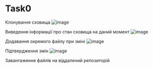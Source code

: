 # Task0
Клонування сховища
![image](https://user-images.githubusercontent.com/78366838/121857437-4c5f3700-ccfe-11eb-9f93-460a5b28452d.png)


Виведення інформації про стан сховища на даний момент
![image](https://user-images.githubusercontent.com/78366838/121857480-58e38f80-ccfe-11eb-839c-7a8f52788935.png)


Додавання окремого файлу при зміні
![image](https://user-images.githubusercontent.com/78366838/121857560-6d278c80-ccfe-11eb-8947-8befda18115a.png)


Підтвердження змін
![image](https://user-images.githubusercontent.com/78366838/121858239-179faf80-ccff-11eb-8a12-5f74c8214757.png)


Завантаження файлів на віддалений репозиторій

